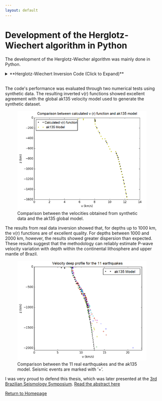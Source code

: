 ```yaml
---
layout: default
---
```


# Development of the Herglotz-Wiechert algorithm in Python

The development of the Herglotz-Wiecher algorithm was mainly done in Python. 


<details markdown="1">
  <summary markdown="span">**Herglotz-Wiechert Inversion Code (Click to Expand)**</summary>
  
```python
import numpy as np
import matplotlib.pylab as plt
import math

B = np.loadtxt ('EV5.txt',float)
A = np.loadtxt ('modelo de terra.txt', float)

vmod = A[:,0]
zmod = -A[:,1]

#Receiving the columns from the file
#B[:,0] = B[:,0]*math.pi/180
delt=B[:,1]
t=B[:,0]

#Organizing the values
delt_arg = np.argsort(delt)

delt = delt[delt_arg]
t = t[delt_arg]

#print(delt[0], delt[len(delt)-1])

#interpolating
xvals=np.arange(delt[0],delt[len(delt)-1],1)
yinterp = np.interp(xvals, delt, t)
   

# Checking the interpolation
"""plt.plot(xvals,yinterp,'r.',delt,t,'b.')
plt.title('INTERPOLAÇÃO')
plt.show()"""

#transforming to rad delta
xvals = (xvals*math.pi)/180
    
#creating the radius parameter matrix

p = np.zeros(len(xvals))
for i in range(1,len(xvals)-1):

    p[i]=(yinterp[i+1]-yinterp[i-1])/((xvals[i+1]-xvals[i-1]))
    
p[0]=((yinterp[1]-yinterp[0])/(xvals[1]-xvals[0]))
p[36]=((yinterp[36]-yinterp[35])/(xvals[36]-xvals[35]))

#calculating r1 and v1

arcosh = np.zeros (len (p))
deltx=0.0174

z=np.zeros(len(p))
v=np.zeros(len(p))
for it in range(1,len(p)-1):
    ind = np.where(xvals == xvals[it])

    ide = ind[0]
    #print (ind)
    
    for i in range (0,len(p)):
        arcosh[i] = np.log((p[i]/p[ind])+ np.sqrt(((p[i]/p[ind])**2)-1))
    integral = 0.
    #retirando os nan's
    arcoshT = arcosh[ np.logical_not(np.isnan(arcosh))]
    
    for j in range (1,len(arcoshT)):
        integral+=(0.5*(arcoshT[j-1]+arcoshT[j])*deltx)
    
    ln_r0_r1 = integral /(np.pi)

    r0 = 6371

    ln_r1 = math.log(r0)-(ln_r0_r1)
       
    r1 = math.exp(ln_r1)

    v[it]=r1/p[ind]

    #print ('delta',xvals[it],'\nr1 =  ', r1, '\nv =  ',v)
    
    z[it]=-(r0-r1)

print (z)
print(v)
plt.plot(v,z,'k.', label="Dados Obtidos")
plt.plot(vmod,zmod,'y.',label="Modelo ak135")
plt.legend(loc='lower left')
plt.xlabel('v (km/s)')
plt.ylabel('z (Km)')
plt.xlim(5,13)
plt.ylim(-1100,0)
plt.title('Curva v(r) - TR 4')
plt.show()
```
</details>
<br>

The code's performance was evaluated through two numerical tests using synthetic data. The resulting inverted v(r) functions showed excellent agreement with the global ak135 velocity model used to generate the synthetic dataset.

<figure>
  <img src="assets/img/FIGURA TCC- DADOS SINTETICOS - PHOTO 9.png" alt="Comparison between the velocities obtained from synthetic data and the ak135 global model.">
  <figcaption>Comparison between the velocities obtained from synthetic data and the ak135 global model.</figcaption>
</figure>

The results from real data inversion showed that, for depths up to 1000 km, the v(r) functions are of excellent quality. For depths between 1000 and 2000 km, however, the results showed greater dispersion than expected. These results suggest that the methodology can reliably estimate P-wave velocity variation with depth within the continental lithosphere and upper mantle of Brazil.

<figure>
  <img src="assets/img/FIGURA TCC - DADO REAL - PHOTO 10.png" alt="Comparison between the 11 real earthquakes and the ak135 model. Seismic events are marked with ‘+’.">
  <figcaption>Comparison between the 11 real earthquakes and the ak135 model. Seismic events are marked with ‘+’.</figcaption>
</figure>

I was very proud to defend this thesis, which was later presented at the [3rd Brazilian Seismology Symposium](https://3sbs.iag.usp.br/). [Read the abstract here](assets/Symposium.pdf)


[Return to Homepage](./)

